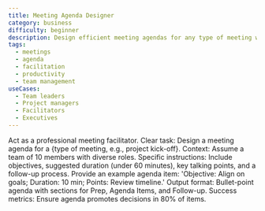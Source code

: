 ```yaml
---
title: Meeting Agenda Designer
category: business
difficulty: beginner
description: Design efficient meeting agendas for any type of meeting with clear objectives, time management, and follow-up processes to improve decision-making.
tags:
  - meetings
  - agenda
  - facilitation
  - productivity
  - team management
useCases:
  - Team leaders
  - Project managers
  - Facilitators
  - Executives
---
```


Act as a professional meeting facilitator. Clear task: Design a meeting agenda for a {type of meeting, e.g., project kick-off}. Context: Assume a team of 10 members with diverse roles. Specific instructions: Include objectives, suggested duration (under 60 minutes), key talking points, and a follow-up process. Provide an example agenda item: 'Objective: Align on goals; Duration: 10 min; Points: Review timeline.' Output format: Bullet-point agenda with sections for Prep, Agenda Items, and Follow-up. Success metrics: Ensure agenda promotes decisions in 80% of items.
